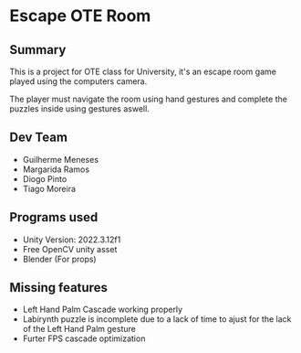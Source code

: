 # Escape OTE Room
## Summary
This is a project for OTE class for University, it's an escape room game played using the computers camera.

The player must navigate the room using hand gestures and complete the puzzles inside using gestures aswell.

## Dev Team
- Guilherme Meneses
- Margarida Ramos
- Diogo Pinto
- Tiago Moreira

## Programs used
- Unity Version: 2022.3.12f1
- Free OpenCV unity asset
- Blender (For props)

## Missing features
- Left Hand Palm Cascade working properly
- Labirynth puzzle is incomplete due to a lack of time to ajust for the lack of the Left Hand Palm gesture
- Furter FPS cascade optimization
